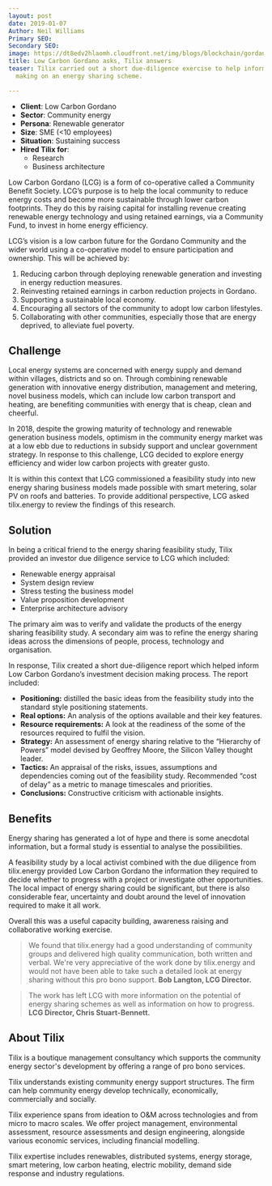 ```yaml
---
layout: post
date: 2019-01-07
Author: Neil Williams
Primary SEO: 
Secondary SEO: 
image: https://dt8edv2hlaomh.cloudfront.net/img/blogs/blockchain/gordano.png
title: Low Carbon Gordano asks, Tilix answers
teaser: Tilix carried out a short due-diligence exercise to help inform LCG’s decision
  making on an energy sharing scheme.

---
```

* **Client**: Low Carbon Gordano
* **Sector**: Community energy
* **Persona**: Renewable generator
* **Size**: SME (<10 employees)
* **Situation**: Sustaining success
* **Hired Tilix for**:
  * Research
  * Business architecture

Low Carbon Gordano (LCG) is a form of co-operative called a Community Benefit Society. LCG’s purpose is to help the local community to reduce energy costs and become more sustainable through lower carbon footprints. They do this by raising capital for installing revenue creating renewable energy technology and using retained earnings, via a Community Fund, to invest in home energy efficiency.

LCG’s vision is a low carbon future for the Gordano Community and the wider world using a co-operative model to ensure participation and ownership. This will be achieved by:

1. Reducing carbon through deploying renewable generation and investing in energy reduction measures.
2. Reinvesting retained earnings in carbon reduction projects in Gordano.
3. Supporting a sustainable local economy.
4. Encouraging all sectors of the community to adopt low carbon lifestyles.
5. Collaborating with other communities, especially those that are energy deprived, to alleviate fuel poverty.

## Challenge

Local energy systems are concerned with energy supply and demand within villages, districts and so on. Through combining renewable generation with innovative energy distribution, management and metering, novel business models, which can include low carbon transport and heating, are benefiting communities with energy that is cheap, clean and cheerful.

In 2018, despite the growing maturity of technology and renewable generation business models, optimism in the community energy market was at a low ebb due to reductions in subsidy support and unclear government strategy. In response to this challenge, LCG decided to explore energy efficiency and wider low carbon projects with greater gusto.

It is within this context that LCG commissioned a feasibility study into new energy sharing business models made possible with smart metering, solar PV on roofs and batteries. To provide additional perspective, LCG asked tilix.energy to review the findings of this research.

## Solution

In being a critical friend to the energy sharing feasibility study, Tilix provided an investor due diligence service to LCG which included:

* Renewable energy appraisal
* System design review
* Stress testing the business model
* Value proposition development
* Enterprise architecture advisory

The primary aim was to verify and validate the products of the energy sharing feasibility study. A secondary aim was to refine the energy sharing ideas across the dimensions of people, process, technology and organisation.

In response, Tilix created a short due-diligence report which helped inform Low Carbon Gordano’s investment decision making process. The report included:

* **Positioning:** distilled the basic ideas from the feasibility study into the standard style positioning statements.
* **Real options:** An analysis of the options available and their key features.
* **Resource requirements:** A look at the readiness of the some of the resources required to fulfil the vision.
* **Strategy:** An assessment of energy sharing relative to the “Hierarchy of Powers” model devised by Geoffrey Moore, the Silicon Valley thought leader.
* **Tactics:** An appraisal of the risks, issues, assumptions and dependencies coming out of the feasibility study. Recommended “cost of delay” as a metric to manage timescales and priorities.
* **Conclusions:** Constructive criticism with actionable insights.

## Benefits

Energy sharing has generated a lot of hype and there is some anecdotal information, but a formal study is essential to analyse the possibilities.

A feasibility study by a local activist combined with the due diligence from tilix.energy provided Low Carbon Gordano the information they required to decide whether to progress with a project or investigate other opportunities. The local impact of energy sharing could be significant, but there is also considerable fear, uncertainty and doubt around the level of innovation required to make it all work.

Overall this was a useful capacity building, awareness raising and collaborative working exercise.

> We found that tilix.energy had a good understanding of community groups and delivered high quality communication, both written and verbal. We're very appreciative of the work done by tilix.energy and would not have been able to take such a detailed look at energy sharing without this pro bono support. **Bob Langton, LCG Director.**

> The work has left LCG with more information on the potential of energy sharing schemes as well as information on how to progress. **LCG Director, Chris Stuart-Bennett.**

## About Tilix

Tilix is a boutique management consultancy which supports the community energy sector's development by offering a range of pro bono services.

Tilix understands existing community energy support structures. The firm can help community energy develop technically, economically, commercially and socially.

Tilix experience spans from ideation to O&M across technologies and from micro to macro scales. We offer project management, environmental assessment, resource assessments and design engineering, alongside various economic services, including financial modelling.

Tilix expertise includes renewables, distributed systems, energy storage, smart metering, low carbon heating, electric mobility, demand side response and industry regulations.